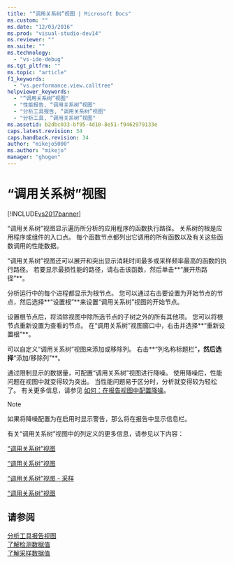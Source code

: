 ```yaml
---
title: "“调用关系树”视图 | Microsoft Docs"
ms.custom: ""
ms.date: "12/03/2016"
ms.prod: "visual-studio-dev14"
ms.reviewer: ""
ms.suite: ""
ms.technology: 
  - "vs-ide-debug"
ms.tgt_pltfrm: ""
ms.topic: "article"
f1_keywords: 
  - "vs.performance.view.calltree"
helpviewer_keywords: 
  - "“调用关系树”视图"
  - "性能报告, “调用关系树”视图"
  - "分析工具报告, “调用关系树”视图"
  - "分析工具, “调用关系树”视图"
ms.assetid: b2dbc033-bf95-4d10-8e51-f9462979133e
caps.latest.revision: 34
caps.handback.revision: 34
author: "mikejo5000"
ms.author: "mikejo"
manager: "ghogen"
---
```

# “调用关系树”视图
[!INCLUDE[vs2017banner](../code-quality/includes/vs2017banner.md)]

“调用关系树”视图显示遍历所分析的应用程序的函数执行路径。  关系树的根是应用程序或组件的入口点。  每个函数节点都列出它调用的所有函数以及有关这些函数调用的性能数据。  
  
 “调用关系树”视图还可以展开和突出显示消耗时间最多或采样频率最高的函数的执行路径。  若要显示最损性能的路径，请右击该函数，然后单击**“展开热路径”**。  
  
 分析运行中的每个进程都显示为根节点。  您可以通过右击要设置为开始节点的节点，然后选择**“设置根”**来设置“调用关系树”视图的开始节点。  
  
 设置根节点后，将消除视图中除所选节点的子树之外的所有其他项。  您可以将根节点重新设置为查看的节点。  在“调用关系树”视图窗口中，右击并选择**“重新设置根”**。  
  
 可以自定义“调用关系树”视图来添加或移除列。  右击**“列名称标题栏”**，然后选择**“添加\/移除列”**。  
  
 通过限制显示的数据量，可配置“调用关系树”视图进行降噪。  使用降噪后，性能问题在视图中就变得较为突出。  当性能问题易于区分时，分析就变得较为轻松了。  有关更多信息，请参见 [如何：在报告视图中配置降噪](../profiling/how-to-configure-noise-reduction-in-report-views.md)。  
  
> [!NOTE]
>  如果将降噪配置为在启用时显示警告，那么将在报告中显示信息栏。  
  
 有关“调用关系树”视图中的列定义的更多信息，请参见以下内容：  
  
 [“调用关系树”视图](../profiling/call-tree-view-sampling-data.md)  
  
 [“调用关系树”视图](../profiling/call-tree-view-instrumentation-data.md)  
  
 [“调用关系树”视图 \- 采样](../profiling/call-tree-view-dotnet-memory-sampling-data.md)  
  
 [“调用关系树”视图](../profiling/call-tree-view-contention-data.md)  
  
## 请参阅  
 [分析工具报告视图](../profiling/performance-report-views.md)   
 [了解检测数据值](../profiling/understanding-instrumentation-data-values.md)   
 [了解采样数据值](../profiling/understanding-sampling-data-values.md)